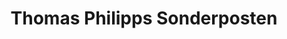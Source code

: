 ---
title: "Thomas Philipps Sonderposten"
url: /schwedt-oder/thomas-philipps-sonderposten/
shop: Kramladen
---